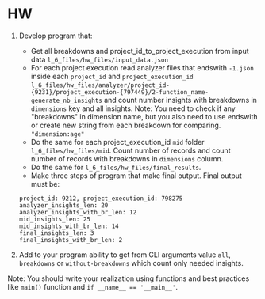 # HW
1. Develop program that:
    * Get all breakdowns and project_id_to_project_execution from input data `l_6_files/hw_files/input_data.json`
    * For each project execution read analyzer files that endswith `-1.json` inside each `project_id` and `project_execution_id` 
     `l_6_files/hw_files/analyzer/project_id-{9231}/project_execution-{797449}/2-function_name-generate_nb_insights`
     and count number insights with breakdowns in `dimensions` key and all insights.
     Note: You need to check if any "breakdowns" in dimension name, but you also need to 
     use endswith or create new string from each breakdown for comparing.
     `"dimension:age"`
    * Do the same for each project_execution_id `mid` folder `l_6_files/hw_files/mid`.
    Count number of records and count number of records with breakdowns in `dimensions` column.
    * Do the same for `l_6_files/hw_files/final_results`.
    * Make three steps of program that make final output.
    Final output must be:
    ```
    project_id: 9212, project_execution_id: 798275
    analyzer_insights_len: 20
    analyzer_insights_with_br_len: 12
    mid_insights_len: 25
    mid_insights_with_br_len: 14
    final_insights_len: 3
    final_insights_with_br_len: 2
    ```

2. Add to your program ability to get from CLI arguments value `all`, `breakdowns` or `without-breakdowns`
which count only needed insights.

Note:
You should write your realization using functions
and best practices like `main()` function and `if __name__ == '__main__'`.
